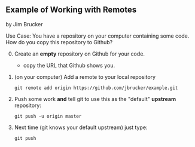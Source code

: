## Example of Working with Remotes

by Jim Brucker

Use Case:  You have a repository on your computer containing
some code.  How do you copy this repository to Github?

0. Create an **empty** repository on Github for your code.
   - copy the URL that Github shows you.

1. (on your computer) Add a remote to your local repository
   ```
   git remote add origin https://github.com/jbrucker/example.git
   ```

2. Push some work **and** tell git to use this as the "default" **upstream** repository:
   ```
   git push -u origin master
   ```

3. Next time (git knows your default upstream) just type:
   ```
   git push
   ```
